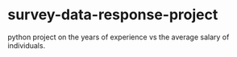 # survey-data-response-project
python project on the years of experience vs the average salary of individuals.

